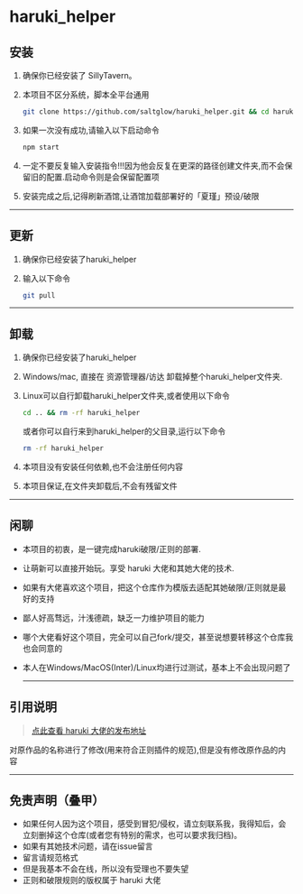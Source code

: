 # haruki_helper

## 安装

1. 确保你已经安装了 SillyTavern。
2. 本项目不区分系统，脚本全平台通用

     ```bash
     git clone https://github.com/saltglow/haruki_helper.git && cd haruki_helper && npm start
     ```

3. 如果一次没有成功,请输入以下启动命令

     ```bash
     npm start
     ```

4. 一定不要反复输入安装指令!!!因为他会反复在更深的路径创建文件夹,而不会保留旧的配置.启动命令则是会保留配置项

5. 安装完成之后,记得刷新酒馆,让酒馆加载部署好的「夏瑾」预设/破限

---

## 更新

1. 确保你已经安装了haruki_helper
2. 输入以下命令

     ```bash
     git pull
     ```

---

## 卸载

1. 确保你已经安装了haruki_helper
2. Windows/mac, 直接在 资源管理器/访达 卸载掉整个haruki_helper文件夹.
3. Linux可以自行卸载haruki_helper文件夹,或者使用以下命令

     ```bash
     cd .. && rm -rf haruki_helper
     ```

   或者你可以自行来到haruki_helper的父目录,运行以下命令

     ```bash
     rm -rf haruki_helper
     ```

4. 本项目没有安装任何依赖,也不会注册任何内容
5. 本项目保证,在文件夹卸载后,不会有残留文件

---

## 闲聊

- 本项目的初衷，是一键完成haruki破限/正则的部署.
- 让萌新可以直接开始玩。享受 haruki 大佬和其她大佬的技术.
- 如果有大佬喜欢这个项目，把这个仓库作为模版去适配其她破限/正则就是最好的支持
- 鄙人好高骛远，汁浅德疏，缺乏一力维护项目的能力
- 哪个大佬看好这个项目，完全可以自己fork/提交，甚至说想要转移这个仓库我也会同意的
- 本人在Windows/MacOS(Inter)/Linux均进行过测试，基本上不会出现问题了

  ---

## 引用说明

  > [点此查看 haruki 大佬的发布地址](https://discord.com/channels/1134557553011998840/1353870378128244791)

  对原作品的名称进行了修改(用来符合正则插件的规范),但是没有修改原作品的内容

---

## 免责声明（叠甲）

- 如果任何人因为这个项目，感受到冒犯/侵权，请立刻联系我，我得知后，会立刻删掉这个仓库(或者您有特别的需求，也可以要求我归档)。
- 如果有其她技术问题，请在issue留言
- 留言请规范格式
- 但是我基本不会在线，所以没有受理也不要失望
- 正则和破限规则的版权属于 haruki 大佬
